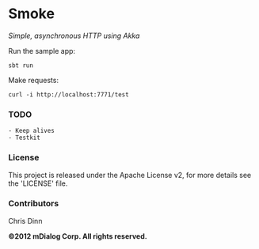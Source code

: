 Smoke
======

*Simple, asynchronous HTTP using Akka*

Run the sample app:

    sbt run

Make requests:

    curl -i http://localhost:7771/test

### TODO

	- Keep alives
	- Testkit

### License

This project is released under the Apache License v2, for more details see the 'LICENSE' file.

### Contributors

Chris Dinn

**©2012 mDialog Corp. All rights reserved.**
